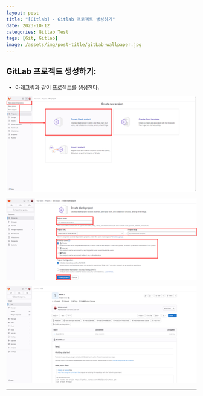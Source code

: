 ```yaml
---
layout: post
title: "[Gitlab] - Gitlab 프로젝트 생성하기"
date: 2023-10-12
categories: Gitlab Test
tags: [Git, Gitlab]
image: /assets/img/post-title/gitLab-wallpaper.jpg
---
```


## GitLab 프로젝트 생성하기:
- 아래그림과 같이 프로젝트를 생성한다.

[![프로젝트 생성하기](/assets/img/post/Gitlab/gitlab%20프로젝트%20생성하기.png)](/assets/img/post/Gitlab/gitlab%20프로젝트%20생성하기.png)

[![프로젝트 상세내용 작성](/assets/img/post/Gitlab/gitlab%20프로젝트%20상세내용%20작성.png)](/assets/img/post/Gitlab/gitlab%20프로젝트%20상세내용%20작성.png)

[![프로젝트 생성완료](/assets/img/post/Gitlab/gitlab%20프로젝트%20생성완료.png)](/assets/img/post/Gitlab/gitlab%20프로젝트%20생성완료.png)

* * *
